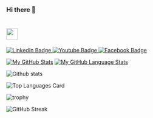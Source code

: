 ### Hi there 👋

<h1>
  <img src="https://media.tenor.com/K_qUEqHBncsAAAAC/pope-religious.gif" width="30px" height="30px"/>
</h1>

<div id="badges">
  <a href="https://www.linkedin.com/in/bernardo-benini-fantin-329b681a0/">
    <img src="https://img.shields.io/badge/linkedin-%230077B5.svg?style=for-the-badge&logo=linkedin&logoColor=white" alt="LinkedIn Badge"/>
  </a>
  <a href="https://www.instagram.com/beninifantin/">
    <img src="https://img.shields.io/badge/Instagram-%23E4405F.svg?style=for-the-badge&logo=Instagram&logoColor=white" alt="Youtube Badge"/>
  </a>
  <a href="https://www.facebook.com/bernardo.fantin/">
    <img src="https://img.shields.io/badge/Facebook-%231877F2.svg?style=for-the-badge&logo=Facebook&logoColor=white" alt="Facebook Badge"/>
  </a>
</div>

[![My GitHub Stats](https://github-readme-stats.vercel.app/api/?username=BernardoBF4&count_private=true&theme=tokyonight&showicons=true)]()
[![My GitHub Language Stats](https://github-readme-stats.vercel.app/api/top-langs/?username=BernardoBF&langs_count=15&theme=tokyonight)]()

![Github stats](https://github-readme-stats.vercel.app/api?username=BernardoBF4&theme=prussian&show_icons=true&count_private=true&include_all_commits=true)

![Top Languages Card](https://github-readme-stats.vercel.app/api/top-langs/?username=BernardoBF4&layout=compact&count_private=true)

![trophy](https://github-profile-trophy.vercel.app/?username=BernardoBF4&theme=dracula)

![GitHub Streak](https://github-readme-streak-stats.herokuapp.com/?user=BernardoBF4&theme=dracula)

